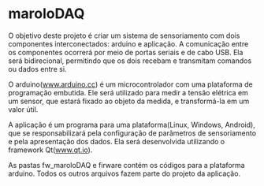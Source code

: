 # maroloDAQ
O objetivo deste projeto é criar um sistema de sensoriamento com dois componentes interconectados: arduino e aplicação. A comunicação entre os componentes ocorrerá por meio de portas seriais e de cabo USB. Ela será bidirecional, permitindo que os dois recebam e transmitam comandos ou dados entre si. 

O arduino(www.arduino.cc) é um microcontrolador com uma plataforma de programação embutida. Ele será utilizado para medir a tensão elétrica em um sensor, que estará fixado ao objeto da medida, e transformá-la em um valor útil. 

A aplicação é um programa para uma plataforma(Linux, Windows, Android), que se responsabilizará pela configuração de parâmetros de sensoriamento e pela apresentação dos dados. Ela será desenvolvida utilizando o framework Qt(www.qt.io). 

As pastas fw_maroloDAQ e firware contém os códigos para a plataforma arduino. Todos os outros arquivos fazem parte do projeto da aplicação. 
